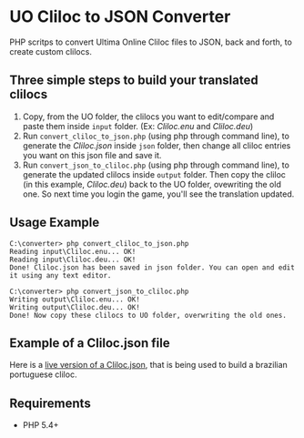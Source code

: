 # UO Cliloc to JSON Converter

PHP scritps to convert Ultima Online Cliloc files to JSON, back and forth, to create custom clilocs.

## Three simple steps to build your translated clilocs

1. Copy, from the UO folder, the clilocs you want to edit/compare and paste them inside `input` folder. (Ex: *Cliloc.enu* and *Cliloc.deu*)
2. Run `convert_cliloc_to_json.php` (using php through command line), to generate the *Cliloc.json* inside `json` folder, then change all cliloc entries you want on this json file and save it.
3. Run `convert_json_to_cliloc.php` (using php through command line), to generate the updated clilocs inside `output` folder. Then copy the cliloc (in this example, *Cliloc.deu*) back to the UO folder, ovewriting the old one. So next time you login the game, you'll see the translation updated.

## Usage Example

```
C:\converter> php convert_cliloc_to_json.php
Reading input\Cliloc.enu... OK!
Reading input\Cliloc.deu... OK!
Done! Cliloc.json has been saved in json folder. You can open and edit it using any text editor.
```

```
C:\converter> php convert_json_to_cliloc.php
Writing output\Cliloc.enu... OK!
Writing output\Cliloc.deu... OK!
Done! Now copy these clilocs to UO folder, overwriting the old ones.
```

## Example of a Cliloc.json file

Here is a [live version of a Cliloc.json](https://raw.githubusercontent.com/felladrin/uo-5.0.9.1-cliloc-ptb/master/Cliloc.json), that is being used to build a brazilian portuguese cliloc.

## Requirements

- PHP 5.4+
